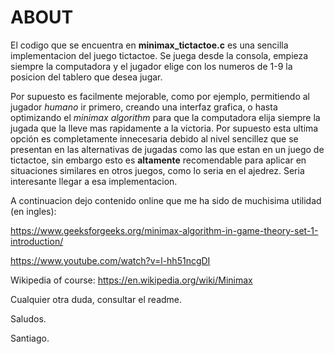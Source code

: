 # ABOUT

El codigo que se encuentra en **minimax_tictactoe.c** es una sencilla implementacion del juego tictactoe. Se juega desde la consola, empieza siempre la computadora y el
jugador elige con los numeros de 1-9 la posicion del tablero que desea jugar.

Por supuesto es facilmente mejorable, como por ejemplo, permitiendo al jugador *humano* ir primero, creando una interfaz grafica, o hasta optimizando el *minimax algorithm* para
que la computadora elija siempre la jugada que la lleve mas rapidamente a la victoria. Por supuesto esta ultima opción es completamente innecesaria debido al nivel sencillez que se presentan
en las alternativas de jugadas como las que estan en un juego de tictactoe, sin embargo esto es **altamente** recomendable para aplicar en situaciones similares en otros juegos, como lo seria en el ajedrez. Seria
interesante llegar a esa implementacion.

A continuacion dejo contenido online que me ha sido de muchisima utilidad (en ingles):

https://www.geeksforgeeks.org/minimax-algorithm-in-game-theory-set-1-introduction/

https://www.youtube.com/watch?v=l-hh51ncgDI

Wikipedia of course: https://en.wikipedia.org/wiki/Minimax

Cualquier otra duda, consultar el readme.

Saludos.

Santiago.
